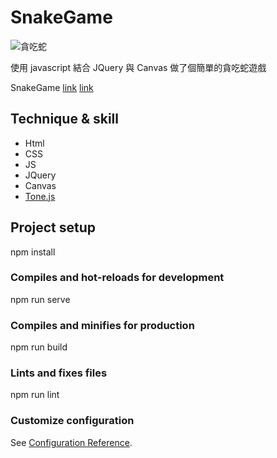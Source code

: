# SnakeGame
![貪吃蛇](https://i.imgur.com/GLc6peh.jpg)

使用 javascript 結合 JQuery 與 Canvas 做了個簡單的貪吃蛇遊戲

SnakeGame [link](https://q1124.github.io/SnakeGame/index.html)
[link](https://i.imgur.com/1weE4sP.jpg)

## Technique & skill
* Html
* CSS
* JS
* JQuery
* Canvas
* [Tone.js](https://tonejs.github.io/)


## Project setup
npm install

### Compiles and hot-reloads for development
npm run serve

### Compiles and minifies for production
npm run build

### Lints and fixes files
npm run lint

### Customize configuration
See [Configuration Reference](https://cli.vuejs.org/config/).